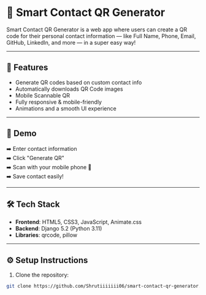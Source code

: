 # 📱 Smart Contact QR Generator

Smart Contact QR Generator is a web app where users can create a QR code for their personal contact information — like Full Name, Phone, Email, GitHub, LinkedIn, and more — in a super easy way!

---

## 🚀 Features
- Generate QR codes based on custom contact info
- Automatically downloads QR Code images
- Mobile Scannable QR
- Fully responsive & mobile-friendly
- Animations and a smooth UI experience

---

## 🎯 Demo

➡️ Enter contact information  
➡️ Click "Generate QR"  
➡️ Scan with your mobile phone 📱  
➡️ Save contact easily!


---

## 🛠️ Tech Stack
- **Frontend**: HTML5, CSS3, JavaScript, Animate.css
- **Backend**: Django 5.2 (Python 3.11)
- **Libraries**: qrcode, pillow

---

## ⚙️ Setup Instructions

1. Clone the repository:
```bash
git clone https://github.com/Shrutiiiiiii06/smart-contact-qr-generator.git
